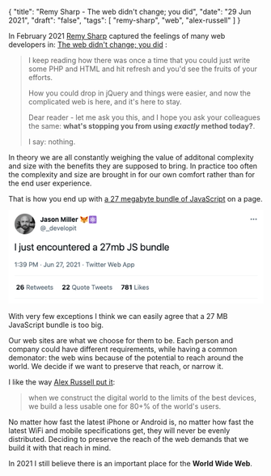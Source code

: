 {
	"title": "Remy Sharp - The web didn't change; you did",
	"date": "29 Jun 2021",
	"draft": "false",
	"tags": [
		"remy-sharp",
		"web",
		"alex-russell"
	]
}

In February 2021 [Remy Sharp](https://remysharp.com/) captured the feelings of many web developers in: [The web didn't change; you did](https://remysharp.com/2021/02/11/the-web-didnt-change-you-did) :

> I keep reading how there was once a time that you could just write some PHP and HTML and hit refresh and you'd see the fruits of your efforts.
>
> How you could drop in jQuery and things were easier, and now the complicated web is here, and it's here to stay.
>
> Dear reader - let me ask you this, and I hope you ask your colleagues the same: **what's stopping you from using *exactly* method today?**.
>
> I say: nothing.

In theory we are all constantly weighing the value of additonal complexity and size with the benefits they are supposed to bring.  In practice too often the complexity and size are brought in for our own comfort rather than for the end user experience.

That is how you end up with [a 27 megabyte bundle of JavaScript](https://twitter.com/_developit/status/1409234922703835144) on a page.

<a href="https://twitter.com/_developit/status/1409234922703835144"><img src="27mb-js.png"></a>

With very few exceptions I think we can easily agree that a 27 MB JavaScript bundle is too big.

Our web sites are what we choose for them to be.  Each person and company could have different requirements, while having a common demonator: the web wins because of the potential to reach around the world.  We decide if we want to preserve that reach, or narrow it.

I like the way [Alex Russell put it](https://infrequently.org/2021/03/the-performance-inequality-gap/):

> when we construct the digital world to the limits of the best devices, we build a less usable one for 80+% of the world's users.

No matter how fast the latest iPhone or Android is, no matter how fast the latest WiFi and mobile specifications get, they will never be evenly distributed.  Deciding to preserve the reach of the web demands that we build it with that reach in mind.

In 2021 I still believe there is an important place for the **World Wide Web**.
